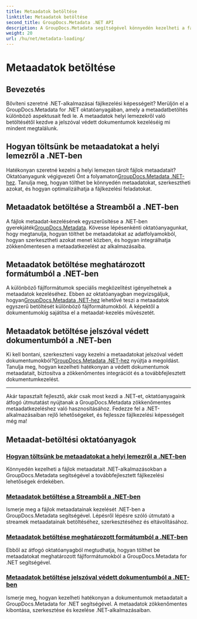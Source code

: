 ```yaml
---
title: Metaadatok betöltése
linktitle: Metaadatok betöltése
second_title: GroupDocs.Metadata .NET API
description: A GroupDocs.Metadata segítségével könnyedén kezelheti a fájlok metaadatait .NET-ben. Ismerje meg a betöltési technikákat, a szerkesztést és egyebeket a továbbfejlesztett fájlkezelési lehetőségek érdekében.
weight: 20
url: /hu/net/metadata-loading/
---
```


# Metaadatok betöltése

## Bevezetés

Bővíteni szeretné .NET-alkalmazásai fájlkezelési képességeit? Merüljön el a GroupDocs.Metadata for .NET oktatóanyagában, amely a metaadatbetöltés különböző aspektusait fedi le. A metaadatok helyi lemezekről való betöltésétől kezdve a jelszóval védett dokumentumok kezeléséig mi mindent megtalálunk.

## Hogyan töltsünk be metaadatokat a helyi lemezről a .NET-ben

 Hatékonyan szeretné kezelni a helyi lemezen tárolt fájlok metaadatait? Oktatóanyagunk végigvezeti Önt a folyamaton[GroupDocs.Metadata .NET-hez](./load-metadata-local-disk/). Tanulja meg, hogyan tölthet be könnyedén metaadatokat, szerkesztheti azokat, és hogyan optimalizálhatja a fájlkezelési feladatokat.

## Metaadatok betöltése a Streamből a .NET-ben

 A fájlok metaadat-kezelésének egyszerűsítése a .NET-ben gyerekjáték[GroupDocs.Metadata](./load-metadata-stream/). Kövesse lépésenkénti oktatóanyagunkat, hogy megtanulja, hogyan tölthet be metaadatokat az adatfolyamokból, hogyan szerkesztheti azokat menet közben, és hogyan integrálhatja zökkenőmentesen a metaadatkezelést az alkalmazásaiba.

## Metaadatok betöltése meghatározott formátumból a .NET-ben

 A különböző fájlformátumok speciális megközelítést igényelhetnek a metaadatok kezeléséhez. Ebben az oktatóanyagban megvizsgáljuk, hogyan[GroupDocs.Metadata .NET-hez](./load-metadata-specific-format/) lehetővé teszi a metaadatok egyszerű betöltését különböző fájlformátumokból. A képektől a dokumentumokig sajátítsa el a metaadat-kezelés művészetét.

## Metaadatok betöltése jelszóval védett dokumentumból a .NET-ben

Ki kell bontani, szerkeszteni vagy kezelni a metaadatokat jelszóval védett dokumentumokból?[GroupDocs.Metadata .NET-hez](./load-metadata-password-protected/) nyújtja a megoldást. Tanulja meg, hogyan kezelheti hatékonyan a védett dokumentumok metaadatait, biztosítva a zökkenőmentes integrációt és a továbbfejlesztett dokumentumkezelést.

----
Akár tapasztalt fejlesztő, akár csak most kezdi a .NET-et, oktatóanyagaink átfogó útmutatást nyújtanak a GroupDocs.Metadata zökkenőmentes metaadatkezeléshez való hasznosításához. Fedezze fel a .NET-alkalmazásaiban rejlő lehetőségeket, és fejlessze fájlkezelési képességeit még ma!

## Metaadat-betöltési oktatóanyagok
### [Hogyan töltsünk be metaadatokat a helyi lemezről a .NET-ben](./load-metadata-local-disk/)
Könnyedén kezelheti a fájlok metaadatait .NET-alkalmazásokban a GroupDocs.Metadata segítségével a továbbfejlesztett fájlkezelési lehetőségek érdekében.
### [Metaadatok betöltése a Streamből a .NET-ben](./load-metadata-stream/)
Ismerje meg a fájlok metaadatainak kezelését .NET-ben a GroupDocs.Metadata segítségével. Lépésről lépésre szóló útmutató a streamek metaadatainak betöltéséhez, szerkesztéséhez és eltávolításához.
### [Metaadatok betöltése meghatározott formátumból a .NET-ben](./load-metadata-specific-format/)
Ebből az átfogó oktatóanyagból megtudhatja, hogyan tölthet be metaadatokat meghatározott fájlformátumokból a GroupDocs.Metadata for .NET segítségével.
### [Metaadatok betöltése jelszóval védett dokumentumból a .NET-ben](./load-metadata-password-protected/)
Ismerje meg, hogyan kezelheti hatékonyan a dokumentumok metaadatait a GroupDocs.Metadata for .NET segítségével. A metaadatok zökkenőmentes kibontása, szerkesztése és kezelése .NET-alkalmazásaiban.